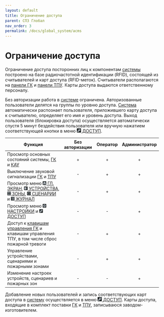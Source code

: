 ```yaml
---
layout: default
title: Ограничение доступа
parent: СПЗ Глобал
nav_order: 3
permalink: /docs/global_system/acms
---
```


# Ограничение доступа
Ограничение доступа посторонних лиц к компонентам [системы] построено на базе радиочастотной идентификации (RFID), состоящей из считывателей и карт доступа (RFID-меток). Считыватели располагаются на [панели ГК] и [панели ТПУ]. Карты доступа выдаются ответственному персоналу.

Без авторизации работа в [системе] ограничена. Авторизованные пользователи делятся на группы по уровню доступа. [Система] автоматически распознает пользователя, приложившего карту доступа к считывателю, определяет его имя и уровень доступа. Выход пользователя (блокировка доступа) осуществляется автоматически спустя 5 минут бездействия пользователя или вручную нажатием соответствующей кнопки в меню <a href="/gk_manual/docs/global_os/main_menu/access"><img src="../../assets/icons/menus/m_dostup.png" width="14" height="14"> ДОСТУП</a>.

<table> 
  <thead> 
    <tr> 
      <th style="text-align: center">Функция</th>
      <th style="text-align: center">Без авторизации</th>
      <th style="text-align: center">Оператор</th>
      <th style="text-align: center">Администратор</th>
    </tr>
  </thead> 
  <tbody>
    <tr>
      <td style="text-align: left">Просмотр основных состояний системы, <a href="/gk_manual/docs/gk/gk_conditions#состояния-гк">ГК</a> и <a href="/gk_manual/docs/kau/kau_conditions#состояния-кау">КАУ</a></td>
      <td style="text-align: center">+</td>
      <td style="text-align: center">+</td>
      <td style="text-align: center">+</td>
    </tr>
    <tr>
      <td style="text-align: left">Выключение звуковой сигнализации <a href="/gk_manual/docs/gk#гк">ГК</a> и <a href="/gk_manual/docs/tpu#тпу">ТПУ</a></td>
      <td style="text-align: center">-</td>
      <td style="text-align: center">+</td>
      <td style="text-align: center">+</td>
    </tr>
    <tr>
      <td style="text-align: left">Просмотр меню <a href="/gk_manual/docs/global_os/main_menu/main_screen"><img src="../../assets/icons/menus/m_gl_ekran.png" width="12" height="12"> ГЛ. ЭКРАН</a>, <a href="/gk_manual/docs/global_os/main_menu/devices"><img src="../../assets/icons/menus/m_ustroystva.png" width="12" height="12"> УСТРОЙСТВА</a>, <a href="/gk_manual/docs/global_os/main_menu/zones"><img src="../../assets/icons/menus/m_zonyy.png" width="12" height="12"> ЗОНЫ</a>, <a href="/gk_manual/docs/global_os/main_menu/scenarios"><img src="../../assets/icons/menus/m_scenarii.png" width="12" height="12"> СЦЕНАРИИ</a> и <a href="/gk_manual/docs/global_os/main_menu/journal"><img src="../../assets/icons/menus/m_zhurnal.png" width="12" height="12"> ЖУРНАЛ</a></td>
      <td style="text-align: center">-</td>
      <td style="text-align: center">+</td>
      <td style="text-align: center">+</td>
    </tr>
    <tr>
      <td style="text-align: left">Просмотр меню <a href="/gk_manual/docs/global_os/main_menu/settings"><img src="../../assets/icons/menus/m_nastroyki.png" width="12" height="12"> НАСТРОЙКИ</a> и <a href="/gk_manual/docs/global_os/main_menu/access"><img src="../../assets/icons/menus/m_dostup.png" width="12" height="12"> ДОСТУП</a></td>
      <td style="text-align: center">-</td>
      <td style="text-align: center">-</td>
      <td style="text-align: center">+</td>
    </tr>
    <tr>
      <td style="text-align: left">Доступ к <a href="/gk_manual/docs/gk/gk_control_panel#клавиши-управления">клавишам управления ГК</a> и клавишам управления ТПУ, в том числе сброс пожарной тревоги</td>
      <td style="text-align: center">-</td>
      <td style="text-align: center">+</td>
      <td style="text-align: center">+</td>
    </tr>
    <tr>
      <td style="text-align: left">Управление устройствами, сценариями и пожарными зонами</td>
      <td style="text-align: center">-</td>
      <td style="text-align: center">+</td>
      <td style="text-align: center">+</td>
    </tr>    
    <tr>
      <td style="text-align: left">Изменение настроек устройств, сценариев и пожарных зон</td>
      <td style="text-align: center">-</td>
      <td style="text-align: center">-</td>
      <td style="text-align: center">+</td>
    </tr>
   </tbody>
</table>

Добавление новых пользователей и запись соответствующих карт доступа в [систему] осуществляется в меню <a href="/gk_manual/docs/global_os/main_menu/access"><img src="../../assets/icons/menus/m_dostup.png" width="14" height="14"> ДОСТУП</a>. Карты доступа, входящие в комплект поставки [ГК] и [ТПУ], записываюся заводом-изготовителем.

[системы]: /gk_manual/docs/global_system#спз-глобал
[систему]: /gk_manual/docs/global_system#спз-глобал
[системе]: /gk_manual/docs/global_system#спз-глобал
[система]: /gk_manual/docs/global_system#спз-глобал
[панели ГК]: /gk_manual/docs/gk/gk_control_panel#панель-управления-и-индикации-гк
[панели ТПУ]: /gk_manual/docs/tpu/tpu_control_panel#панель-управления-и-индикации-тпу
[ГК]: /gk_manual/docs/gk#гк
[ТПУ]: /gk_manual/docs/tpu#тпу
